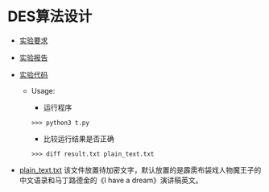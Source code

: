 # DES算法设计

+ [实验要求](hw1要求和实验报告/第1次作业.pdf)

+ [实验报告](hw1要求和实验报告/hw1_DES.pdf)

+ [实验代码](t.py)
    + Usage:
        * 运行程序
        ```
        >>> python3 t.py 
        ```

        * 比较运行结果是否正确
        ```
        >>> diff result.txt plain_text.txt
        ```
+ [plain_text.txt](plain_text.txt)
    该文件放置待加密文字，默认放置的是霹雳布袋戏人物魔王子的中文语录和马丁路德金的《I have a dream》演讲稿英文。

